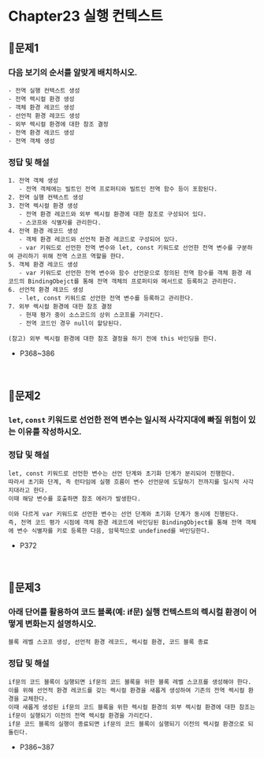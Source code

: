 # Chapter23 실행 컨텍스트
## 📌문제1
### 다음 보기의 순서를 알맞게 배치하시오.
```
- 전역 실행 컨텍스트 생성
- 전역 렉시컬 환경 생성
- 객체 환경 레코드 생성
- 선언적 환경 레코드 생성
- 외부 렉시컬 환경에 대한 참조 결정
- 전역 환경 레코드 생성
- 전역 객체 생성
```
### 정답 및 해설
```
1. 전역 객체 생성
   - 전역 객체에는 빌트인 전역 프로퍼티와 빌트인 전역 함수 등이 포함된다.
2. 전역 실행 컨텍스트 생성
3. 전역 렉시컬 환경 생성
   - 전역 환경 레코드와 외부 렉시컬 환경에 대한 참조로 구성되어 있다.
   - 스코프와 식별자를 관리한다.
4. 전역 환경 레코드 생성
   - 객체 환경 레코드와 선언적 환경 레코드로 구성되어 있다.
   - var 키워드로 선언한 전역 변수와 let, const 키워드로 선언한 전역 변수를 구분하여 관리하기 위해 전역 스코프 역할을 한다.
5. 객체 환경 레코드 생성
   - var 키워드로 선언한 전역 변수와 함수 선언문으로 정의된 전역 함수를 객체 환경 레코드의 BindingObejct를 통해 전역 객체의 프로퍼티와 메서드로 등록하고 관리한다.
6. 선언적 환경 레코드 생성
   - let, const 키워드로 선언한 전역 변수를 등록하고 관리한다.
7. 외부 렉시컬 환경에 대한 참조 결정
   - 현재 평가 중이 소스코드의 상위 스코프를 가리킨다.
   - 전역 코드인 경우 null이 할당된다.

(참고) 외부 렉시컬 환경에 대한 참조 결정을 하기 전에 this 바인딩을 한다.
```
- P368~386

<br>

## 📌문제2
### `let`, `const` 키워드로 선언한 전역 변수는 일시적 사각지대에 빠질 위험이 있는 이유를 작성하시오.
### 정답 및 해설
```
let, const 키워드로 선언한 변수는 선언 단계와 초기화 단계가 분리되어 진행한다.
따라서 초기화 단계, 즉 런타임에 실행 흐름이 변수 선언문에 도달하기 전까지를 일시적 사각지대라고 한다.
이때 해당 변수를 호출하면 참조 에러가 발생한다.

이와 다르게 var 키워드로 선언한 변수는 선언 단계와 초기화 단계가 동시에 진행된다.
즉, 전역 코드 평가 시점에 객체 환경 레코드에 바인딩된 BindingObject를 통해 전역 객체에 변수 식별자를 키로 등록한 다음, 암묵적으로 undefined를 바인딩한다.
```
- P372

<br>

## 📌문제3
### 아래 단어를 활용하여 코드 블록(예: if문) 실행 컨텍스트의 렉시컬 환경이 어떻게 변화는지 설명하시오.
```
블록 레벨 스코프 생성, 선언적 환경 레코드, 렉시컬 환경, 코드 블록 종료
```
### 정답 및 해설
```
if문의 코드 블록이 실행되면 if문의 코드 블록을 위한 블록 레벨 스코프를 생성해야 한다.
이를 위해 선언적 환경 레코드를 갖는 렉시컬 환경을 새롭게 생성하여 기존의 전역 렉시컬 환경을 교체한다.
이때 새롭게 생성된 if문의 코드 블록을 위한 렉시컬 환경의 외부 렉시컬 환경에 대한 참조는 if문이 실행되기 이전의 전역 렉시컬 환경을 가리킨다.
if문 코드 블록의 실행이 종료되면 if문의 코드 블록이 실행되기 이전의 렉시컬 환경으로 되돌린다.
```
- P386~387

<br>
